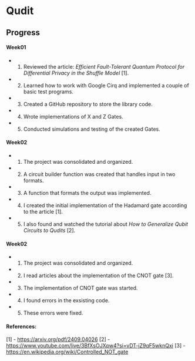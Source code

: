 # Qudit

## Progress

#### Week01

- 1. Reviewed the article: _Efficient Fault-Tolerant Quantum Protocol for Differential Privacy in the Shuffle Model_ [1].
- 2. Learned how to work with Google Cirq and implemented a couple of basic test programs.
- 3. Created a GitHub repository to store the library code.
- 4. Wrote implementations of X and Z Gates.
- 5. Conducted simulations and testing of the created Gates.

#### Week02

- 1. The project was consolidated and organized.
- 2. A circuit builder function was created that handles input in two formats.
- 3. A function that formats the output was implemented.
- 4. I created the initial implementation of the Hadamard gate according to the article [1].
- 5. I also found and watched the tutorial about _How to Generalize Qubit Circuits to Qudits_ [2].

#### Week02

- 1. The project was consolidated and organized.
- 2. I read articles about the implementation of the CNOT gate [3].
- 3. The implementation of CNOT gate was started.
- 4. I found errors in the exsisting code.
- 5. These errors were fixed.

#### References:

[1] - https://arxiv.org/pdf/2409.04026
[2] - https://www.youtube.com/live/3BfXsOJXpw4?si=vDT-jZ9qF5wknQxi
[3] - https://en.wikipedia.org/wiki/Controlled_NOT_gate